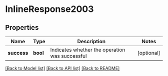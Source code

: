 # InlineResponse2003

## Properties
Name | Type | Description | Notes
------------ | ------------- | ------------- | -------------
**success** | **bool** | Indicates whether the operation was successful | [optional] 

[[Back to Model list]](../../README.md#documentation-for-models) [[Back to API list]](../../README.md#documentation-for-api-endpoints) [[Back to README]](../../README.md)

